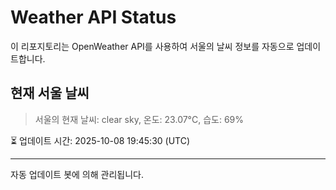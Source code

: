 
# Weather API Status

이 리포지토리는 OpenWeather API를 사용하여 서울의 날씨 정보를 자동으로 업데이트합니다.

## 현재 서울 날씨
> 서울의 현재 날씨: clear sky, 온도: 23.07°C, 습도: 69%

⏳ 업데이트 시간: 2025-10-08 19:45:30 (UTC)

---
자동 업데이트 봇에 의해 관리됩니다.
